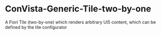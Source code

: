 # ConVista-Generic-Tile-two-by-one
A Fiori Tile (two-by-one) which renders arbitrary UI5 content, which can be defined by the tile configurator

